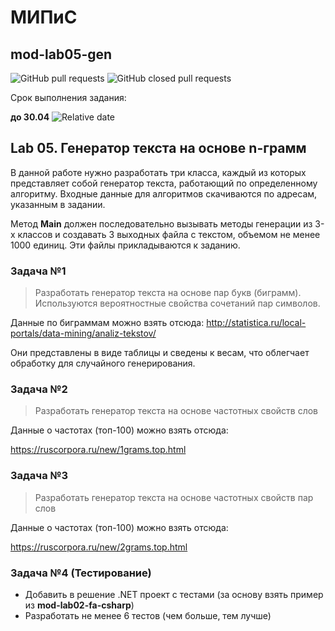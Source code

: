 # МИПиС
## mod-lab05-gen

![GitHub pull requests](https://img.shields.io/github/issues-pr/UNN-IASR/mod-lab05-gen)
![GitHub closed pull requests](https://img.shields.io/github/issues-pr-closed/UNN-IASR/mod-lab05-gen)

Срок выполнения задания:

**до 30.04** ![Relative date](https://img.shields.io/date/1682283600)

## Lab 05. Генератор текста на основе n-грамм

В данной работе нужно разработать три класса, каждый из которых представляет собой генератор текста, работающий по определенному алгоритму. Входные данные для алгоритмов скачиваются по адресам, указанным в задании. 

Метод **Main** должен последовательно вызывать методы генерации из 3-х классов и создавать 3 выходных файла с текстом, объемом не менее 1000 единиц. Эти файлы прикладываются к заданию.


### Задача №1

> Разработать генератор текста на основе пар букв (биграмм). Используются вероятностные свойства сочетаний пар символов.

Данные по биграммам можно взять отсюда: http://statistica.ru/local-portals/data-mining/analiz-tekstov/

Они представлены в виде таблицы и сведены к весам, что облегчает обработку для случайного генерирования.

### Задача №2

> Разработать генератор текста на основе частотных свойств слов 

Данные о частотах (топ-100) можно взять отсюда:

https://ruscorpora.ru/new/1grams.top.html

### Задача №3

> Разработать генератор текста на основе частотных свойств пар слов 

Данные о частотах (топ-100) можно взять отсюда:

https://ruscorpora.ru/new/2grams.top.html

### Задача №4 (Тестирование)

- Добавить в решение .NET проект с тестами (за основу взять пример из **mod-lab02-fa-csharp**)
- Разработать не менее 6 тестов (чем больше, тем лучше)


